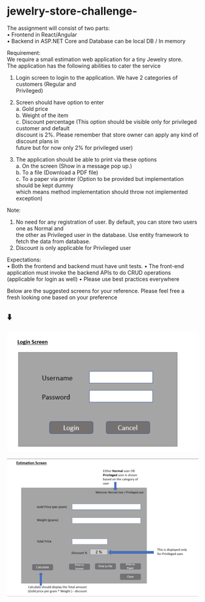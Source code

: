 # jewelry-store-challenge-
The assignment will consist of two parts:  
• Frontend in React/Angular  
• Backend in ASP.NET Core and Database can be local DB / In memory 

Requirement:      
We require a small estimation web application for a tiny Jewelry store.    
The application has the following abilities to cater the service   
1.   Login screen to login to the application. We have 2 categories of customers (Regular and   
Privileged)   

 

2.   Screen should have option to enter    
a.   Gold price   
b.   Weight of the item   
c.   Discount percentage (This option should be visible only for privileged customer and default   
discount is 2%. Please remember that store owner can apply any kind of discount plans in   
future but for now only 2% for privileged user)   

 

3.   The application should be able to print via these options   
a.   On the screen (Show in a message pop up.)   
b.   To a file (Download a PDF file)   
c.   To a paper via printer (Option to be provided but implementation should be kept dummy   
which means method implementation should throw not implemented exception)   

 

Note:    
1.   No need for any registration of user. By default, you can store two users one as Normal and   
the other as Privileged user in the database. Use entity framework to fetch the data from 
database.  
2.   Discount is only applicable for Privileged user   

 

Expectations:   
• Both the frontend and backend must have unit tests. 
• The front-end application must invoke the backend APIs to do CRUD operations (applicable for login as 
well) 
• Please use best practices everywhere 

Below are the suggested screens for your reference. Please feel free a fresh looking one based on your preference 

## :arrow_down: 

![Login Screen](LoginScreen.PNG)


![Estimation Screen](EstimationScreen.PNG)


